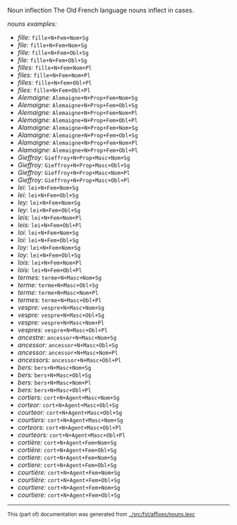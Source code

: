 Noun inflection
The Old French language nouns inflect in cases.































*nouns examples:*
* *fille:* `fille+N+Fem+Nom+Sg`
* *file:* `fille+N+Fem+Nom+Sg`
* *fille:* `fille+N+Fem+Obl+Sg`
* *file:* `fille+N+Fem+Obl+Sg`
* *filles:* `fille+N+Fem+Nom+Pl`
* *files:* `fille+N+Fem+Nom+Pl`
* *filles:* `fille+N+Fem+Obl+Pl`
* *files:* `fille+N+Fem+Obl+Pl`
* *Alemaigne:* `Alemaigne+N+Prop+Fem+Nom+Sg`
* *Alemaigne:* `Alemaigne+N+Prop+Fem+Obl+Sg`
* *Alemaigne:* `Alemaigne+N+Prop+Fem+Nom+Pl`
* *Alemaigne:* `Alemaigne+N+Prop+Fem+Obl+Pl`
* *Alamaigne:* `Alemaigne+N+Prop+Fem+Nom+Sg`
* *Alamaigne:* `Alemaigne+N+Prop+Fem+Obl+Sg`
* *Alamaigne:* `Alemaigne+N+Prop+Fem+Nom+Pl`
* *Alamaigne:* `Alemaigne+N+Prop+Fem+Obl+Pl`
* *Gieffroy:* `Gieffroy+N+Prop+Masc+Nom+Sg`
* *Gieffroy:* `Gieffroy+N+Prop+Masc+Obl+Sg`
* *Gieffroy:* `Gieffroy+N+Prop+Masc+Nom+Pl`
* *Gieffroy:* `Gieffroy+N+Prop+Masc+Obl+Pl`
* *lei:* `lei+N+Fem+Nom+Sg`
* *lei:* `lei+N+Fem+Obl+Sg`
* *ley:* `lei+N+Fem+Nom+Sg`
* *ley:* `lei+N+Fem+Obl+Sg`
* *leis:* `lei+N+Fem+Nom+Pl`
* *leis:* `lei+N+Fem+Obl+Pl`
* *loi:* `lei+N+Fem+Nom+Sg`
* *loi:* `lei+N+Fem+Obl+Sg`
* *loy:* `lei+N+Fem+Nom+Sg`
* *loy:* `lei+N+Fem+Obl+Sg`
* *lois:* `lei+N+Fem+Nom+Pl`
* *lois:* `lei+N+Fem+Obl+Pl`
* *termes:* `terme+N+Masc+Nom+Sg`
* *terme:* `terme+N+Masc+Obl+Sg`
* *terme:* `terme+N+Masc+Nom+Pl`
* *termes:* `terme+N+Masc+Obl+Pl`
* *vespre:* `vespre+N+Masc+Nom+Sg`
* *vespre:* `vespre+N+Masc+Obl+Sg`
* *vespre:* `vespre+N+Masc+Nom+Pl`
* *vespres:* `vespre+N+Masc+Obl+Pl`
* *ancestre:* `ancessor+N+Masc+Nom+Sg`
* *ancessor:* `ancessor+N+Masc+Obl+Sg`
* *ancessor:* `ancessor+N+Masc+Nom+Pl`
* *ancessors:* `ancessor+N+Masc+Obl+Pl`
* *bers:* `bers+N+Masc+Nom+Sg`
* *bers:* `bers+N+Masc+Obl+Sg`
* *bers:* `bers+N+Masc+Nom+Pl`
* *bers:* `bers+N+Masc+Obl+Pl`
* *cortiers:* `cort+N+Agent+Masc+Nom+Sg`
* *corteor:* `cort+N+Agent+Masc+Obl+Sg`
* *courteor:* `cort+N+Agent+Masc+Obl+Sg`
* *courtiers:* `cort+N+Agent+Masc+Nom+Sg`
* *corteors:* `cort+N+Agent+Masc+Obl+Pl`
* *courteors:* `cort+N+Agent+Masc+Obl+Pl`
* *cortière:* `cort+N+Agent+Fem+Nom+Sg`
* *cortière:* `cort+N+Agent+Fem+Obl+Sg`
* *cortiere:* `cort+N+Agent+Fem+Nom+Sg`
* *cortiere:* `cort+N+Agent+Fem+Obl+Sg`
* *courtière:* `cort+N+Agent+Fem+Nom+Sg`
* *courtière:* `cort+N+Agent+Fem+Obl+Sg`
* *courtiere:* `cort+N+Agent+Fem+Nom+Sg`
* *courtiere:* `cort+N+Agent+Fem+Obl+Sg`


* * *
<small>This (part of) documentation was generated from [../src/fst/affixes/nouns.lexc](http://github.com/giellalt/lang-fro/blob/main/../src/fst/affixes/nouns.lexc)</small>